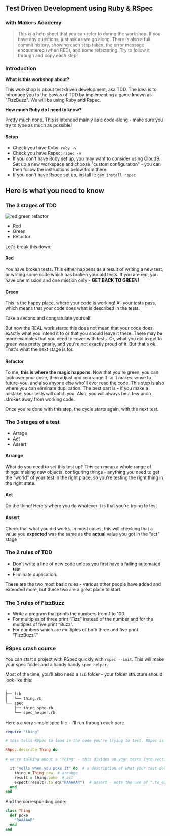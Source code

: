 ## Test Driven Development using Ruby & RSpec 
### with Makers Academy

>This is a help sheet that you can refer to during the workshop. If you have any questions, just ask as we go along.
>There is also a full commit history, showing each step taken, the error message encountered (when RED), and some refactoring. Try to follow it through and copy each step!

### Introduction

**What is this workshop about?**

This workshop is about test driven development, aka TDD. The idea is to introduce you to the basics of TDD by implementing a game known as "FizzBuzz". We will be using Ruby and Rspec.

**How much Ruby do I need to know?**

Pretty much none. This is intended mainly as a code-along - make sure you try to type as much as possible!

#### Setup

* Check you have Ruby: `ruby -v`
* Check you have Rspec: `rspec -v`
* If you don't have Ruby set up, you may want to consider using [Cloud9](http://c9.io). Set up a new workspace and choose "custom configuration" - you can then follow the instructions below from there.
* If you don't have Rspec set up, install it: `gem install rspec`

## Here is what you need to know

### The 3 stages of TDD

![red green refactor](https://marcabraham.files.wordpress.com/2012/04/06_red_green_refactor.jpg)

* Red
* Green
* Refactor

Let's break this down:

#### Red

You have broken tests. This either happens as a result of writing a new test, or writing some code which has broken your old tests. If you are red, you have one mission and one mission only - **GET BACK TO GREEN!**

#### Green

This is the happy place, where your code is working! All your tests pass, which means that your code does what is described in the tests.

Take a second and congratulate yourself.

But now the REAL work starts: this does not mean that your code does exactly what you intend it to or that you should leave it there. There may be more examples that you need to cover with tests. Or, what you did to get to green was pretty gnarly, and you're not exactly proud of it. But that's ok. That's what the next stage is for.

#### Refactor

To me, **this is where the magic happens**. Now that you're green, you can look over your code, then adjust and rearrange it so it makes sense to future-you, and also anyone else who'll ever read the code. This step is also where you can eliminate duplication. The best part is - if you make a mistake, your tests will catch you. Also, you will always be a few undo strokes away from working code.

Once you're done with this step, the cycle starts again, with the next test.

### The 3 stages of a test

* Arrage
* Act 
* Assert

#### Arrange

What do you need to set this test up? This can mean a whole range of things: making new objects, configuring things - anything you need to get the "world" of your test in the right place, so you're testing the right thing in the right state.

#### Act

Do the thing! Here's where you do whatever it is that you're trying to test

#### Assert

Check that what you did works. In most cases, this will checking that a value you **expected** was the same as the **actual** value you got in the "act" stage

### The 2 rules of TDD

* Don’t write a line of new code unless you first have a failing automated test
* Eliminate duplication.

These are the two most basic rules - various other people have added and extended more, but these two are a great place to start.

### The 3 rules of FizzBuzz

* Write a program that prints the numbers from 1 to 100. 
* For multiples of three print “Fizz” instead of the number and for the multiples of five print “Buzz”. 
* For numbers which are multiples of both three and five print “FizzBuzz”."

### RSpec crash course

You can start a project with RSpec quickly with `rspec --init`. This will make your spec folder and a handy handy `spec_helper`.

Most of the time, you'll also need a `lib` folder - your folder structure should look like this:

```sh
.
├── lib
│   └── thing.rb
└── spec
    ├── thing_spec.rb
    └── spec_helper.rb
```

Here's a very simple spec file - I'll run through each part:

```ruby
require "thing" 

# this tells RSpec to load in the code you're trying to test. RSpec is clever so it knows that if it's in a spec folder, it should look in the corresponding lib folder

RSpec.describe Thing do  

# we're talking about a "Thing" - this divides up your tests into sections that are only concerned with the current code under test

  it "yells when you poke it" do  # a description of what your test does - note trying to make it read like English
    thing = Thing.new  # arrange
    result = thing.poke  # act
    expect(result).to eq("RAAAAAR")  # assert - note the use of ".to_eq" - this is a basic RSpec matcher - there are many more
  end
end
```

And the corresponding code:

```ruby
class Thing
  def poke
    "RAAAAAR"
  end
end
```
    
